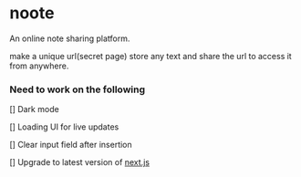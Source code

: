 # noote

An online note sharing platform.

make a unique url(secret page) store any text and share the url to access it from anywhere.

### Need to work on the following

[] Dark mode

[] Loading UI for live updates

[] Clear input field after insertion

[] Upgrade to latest version of [next.js](https://nextjs.org)
